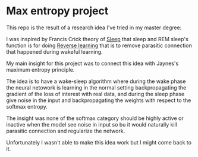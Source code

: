 # Max entropy project


This repo is the result of a research idea I've tried in my master degree:

I was inspired by Francis Crick theory of [Sleep](https://www.nature.com/articles/304111a0) that sleep and REM sleep's function is for doing [Reverse learning]([https://www.nature.com/articles/304111a0](https://en.wikipedia.org/wiki/Reverse_learning#:~:text=Reverse%20learning%20is%20a%20neurobiological,the%20REM%20phase%20of%20sleep.)) that is to remove parasitic connection that happened during wakeful learning.

My main insight for this project was to connect this idea with Jaynes's maximum entropy principle.

 The idea is to have a wake-sleep algorithm where during the wake phase the neural netowork is learning in the normal setting backpropagating the gradient of the loss of interest with real data, and during the sleep phase give noise in the input and backpropagating the weights with respect to the softmax entropy.

 The insight was none of the softmax category should be highly active or inactive when the model see noise in input so bu it would naturally kill parasitic connection and regularize the network.


 Unfortunately I wasn't able to make this idea work but I might come back to it.
